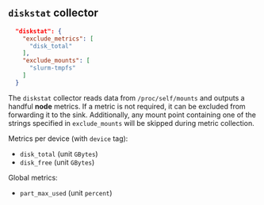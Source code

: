<!--
---
title: Disk usage statistics metric collector
description: Collect metrics for various filesystems from `/proc/self/mounts`
categories: [cc-metric-collector]
tags: ['Admin']
weight: 2
hugo_path: docs/reference/cc-metric-collector/collectors/diskstat.md
---
-->

## `diskstat` collector

```json
  "diskstat": {
    "exclude_metrics": [
      "disk_total"
    ],
    "exclude_mounts": [
      "slurm-tmpfs"
    ]
  }
```

The `diskstat` collector reads data from `/proc/self/mounts` and outputs a handful **node** metrics. If a metric is not required, it can be excluded from forwarding it to the sink. Additionally, any mount point containing one of the strings specified in `exclude_mounts` will be skipped during metric collection.

Metrics per device (with `device` tag):
* `disk_total` (unit `GBytes`)
* `disk_free` (unit `GBytes`)

Global metrics:
* `part_max_used` (unit `percent`)



